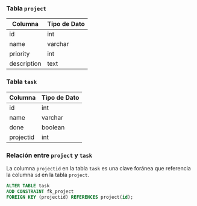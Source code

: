 ### Tabla `project`
| Columna     | Tipo de Dato |
|-------------|--------------|
| id          | int          |
| name        | varchar      |
| priority    | int          |
| description | text         |

### Tabla `task`
| Columna     | Tipo de Dato |
|-------------|--------------|
| id          | int          |
| name        | varchar      |
| done        | boolean      |
| projectid   | int          |

### Relación entre `project` y `task`
La columna `projectid` en la tabla `task` es una clave foránea que referencia la columna `id` en la tabla `project`.

```sql
ALTER TABLE task
ADD CONSTRAINT fk_project
FOREIGN KEY (projectid) REFERENCES project(id);
```